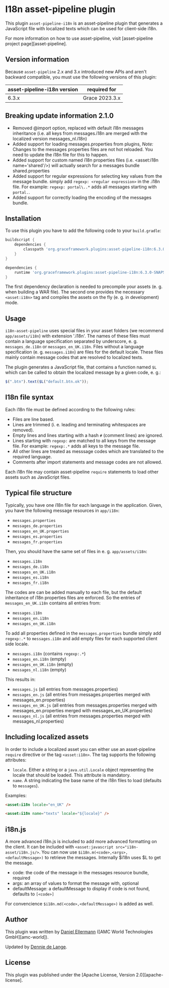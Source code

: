# I18n asset-pipeline plugin

This plugin `asset-pipeline-i18n` is an asset-pipeline plugin that
generates a JavaScript file with localized texts which can be used for
client-side i18n.

For more information on how to use asset-pipeline, visit
[asset-pipeline project page][asset-pipeline].

## Version information

Because `asset-pipeline` 2.x and 3.x introduced new APIs and aren't backward
compatible, you must use the following versions of this plugin:

asset-pipeline-i18n version | required for
----------------------------|--------------
 6.3.x                      | Grace 2023.3.x


## Breaking update information 2.1.0
* Removed @import option, replaced with default i18n messages inheritance 
  (i.e. all keys from messages.i18n are merged with the localized version messages_nl.i18n)
* Added support for loading messages.properties from plugins, 
  *Note:* Changes to the messages properties files are not hot reloaded. You need 
  to update the i18n file for this to happen. 
* Added support for custom named i18n properties files (i.e. <asset:i18n name='shared'/>) 
  will actually search for a messages bundle shared.properties
* Added support for regular expressions for selecting key values from the message bundle. 
  simply add `regexp: <regular expression>` in the .i18n file. 
  For example: `regexp: portal\..*` adds all messages starting with `portal.`.  
* Added support for correctly loading the encoding of the messages bundle. 

## Installation

To use this plugin you have to add the following code to your `build.gradle`:

```groovy
buildscript {
    dependencies {
        classpath 'org.graceframework.plugins:asset-pipeline-i18n:6.3.0-SNAPSHOT'
    }
}

dependencies {
    runtime 'org.graceframework.plugins:asset-pipeline-i18n:6.3.0-SNAPSHOT'
}
```

The first dependency declaration is needed to precompile your assets (e. g.
when building a WAR file).  The second one provides the necessary
`<asset:i18n>` tag and compiles the assets on the fly (e. g. in development)
mode.

## Usage

`i18n-asset-pipeline` uses special files in your asset folders (we recommend
`app/assets/i18n`) with extension '.i18n'.  The names of
these files must contain a language specification separated by underscore, e.
g. `messages_de.i18n` or `messages_en_UK.i18n`.  Files without a language
specification (e. g. `messages.i18n`) are files for the default locale.  These
files mainly contain message codes that are resolved to localized texts.

The plugin generates a JavaScript file, that contains a function named `$L`
which can be called to obtain the localized message by a given code, e. g.:

```javascript
$(".btn").text($L("default.btn.ok"));
```

## I18n file syntax

Each i18n file must be defined according to the following rules:

* Files are line based.
* Lines are trimmed (i. e. leading and terminating whitespaces are removed).
* Empty lines and lines starting with a hash `#` (comment lines) are ignored.
* Lines starting with `regexp:` are matched to all keys from the message file.
  For example: `regexp:.*` adds all keys to the message file. 
* All other lines are treated as messsage codes which are translated to the
  required language.
* Comments after import statements and message codes are not allowed.

Each i18n file may contain asset-pipeline `require` statements to load other
assets such as JavaScript files.  

## Typical file structure

Typically, you have one i18n file for each language in the application.  Given,
you have the following message resources in `app/i18n`:

* `messages.properties`
* `messages_de.properties`
* `messages_en_UK.properties`
* `messages_es.properties`
* `messages_fr.properties`

Then, you should have the same set of files in e. g. `app/assets/i18n`:

* `messages.i18n`
* `messages_de.i18n`
* `messages_en_UK.i18n`
* `messages_es.i18n`
* `messages_fr.i18n`

The codes are can be added manually to each file, but the default inheritance of i18n properties
files are enforced. So the entries of `messages_en_UK.i18n` contains all entries from:

* `messages.i18n`
* `messages_en.i18n`
* `messages_en_UK.i18n`

To add all properties defined in the `messages.properties` bundle simply add `regexp:.*` 
to `messages.i18n` and add empty files for each supported client side locale. 
 
* `messages.i18n` (contains `regexp:.*`)
* `messages_en.i18n` (empty)
* `messages_en_UK.i18n` (empty)
* `messages_nl.i18n` (empty) 

This results in: 

* `messages.js` (all entries from messages.properties)
* `messages_en.js` (all entries from messages.properties merged with messages_en.properties)
* `messages_en_UK.js` (all entries from messages.properties merged with messages_en.properties merged with messages_en_UK.properties)
* `messages_nl.js` (all entries from messages.properties merged with messages_nl.properties) 

## Including localized assets

In order to include a localized asset you can either use an asset-pipeline
`require` directive or the tag `<asset:i18n>`.  The tag supports the following
attributes:

* `locale`.  Either a string or a `java.util.Locale` object representing the
  locale that should be loaded.  This attribute is mandatory.
* `name`.  A string indicating the base name of the i18n files to load
  (defaults to `messages`).

Examples:

```html
<asset:i18n locale="en_UK" />
```

```html
<asset:i18n name="texts" locale="${locale}" />
```

## i18n.js

A more advanced i18n.js is included to add more advanced formatting on the client. 
It can be included with `<asset:javascript src="i18n-asset/i18n.js/>`. 
You can now use `$i18n.m(<code>,<args>,<defaultMessage>)` to retrieve the messages.
Internally $i18n uses $L to get the message. 

* code: the code of the message in the messages resource bundle, required
* args: an array of values to format the message with, optional 
* defaultMessage: a defaultMessage to display if code is not found, defaults to `[<code>]`

For convencience `$i18n.md(<code>,<defaultMessage>)` is added as well.

## Author

This plugin was written by [Daniel Ellermann](mailto:d.ellermann@amc-world.de)
([AMC World Technologies GmbH][amc-world]).

Updated by [Dennie de Lange](mailto:dennie@tkvw.nl).

## License

This plugin was published under the
[Apache License, Version 2.0][apache-license].
